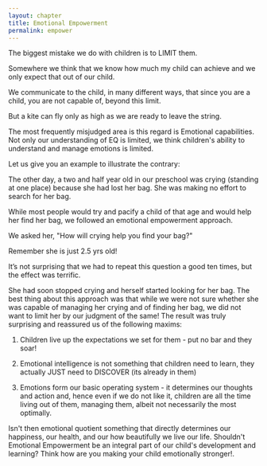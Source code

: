 ```yaml
---
layout: chapter
title: Emotional Empowerment
permalink: empower
---
```


The biggest mistake we do with children is to LIMIT them.

Somewhere we think that we know how much my child can achieve and we only expect that out of our child.

We communicate to the child, in many different ways, that since you are a child, you are not capable of, beyond this limit.

But a kite can fly only as high as we are ready to leave the string.

The most frequently misjudged area is this regard is Emotional capabilities. Not only our understanding of EQ is limited, we think children's ability to understand and manage emotions is limited.

Let us give you an example to illustrate the contrary:

The other day, a two and half year old in our preschool was crying (standing at one place) because she had lost her bag. She was making no effort to search for her bag.

While most people would try and pacify a child of that age and would help her find her bag, we followed an emotional empowerment approach.

We asked her, "How will crying help you find your bag?"

Remember she is just 2.5 yrs old!

It’s not surprising that we had to repeat this question a good ten times, but the effect was terrific.

She had soon stopped crying and herself started looking for her bag. The best thing about this approach was that while we were not sure whether she was capable of managing her crying and of finding her bag, we did not want to limit her by our judgment of the same! The result was truly surprising and reassured us of the following maxims:

1. Children live up the expectations we set for them - put no bar and they soar!

2. Emotional intelligence is not something that children need to learn, they actually JUST need to DISCOVER (its already in them)

3. Emotions form our basic operating system - it determines our thoughts and action and, hence even if we do not like it, children are all the time living out of them, managing them, albeit not necessarily the most optimally.

Isn't then emotional quotient something that directly determines our happiness, our health, and our how beautifully we live our life. Shouldn't Emotional Empowerment be an integral part of our child's development and learning? Think how are you making your child emotionally stronger!.